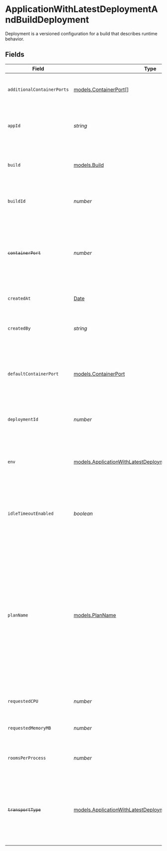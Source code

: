 # ApplicationWithLatestDeploymentAndBuildDeployment

Deployment is a versioned configuration for a build that describes runtime behavior.


## Fields

| Field                                                                                                                                                                                                               | Type                                                                                                                                                                                                                | Required                                                                                                                                                                                                            | Description                                                                                                                                                                                                         | Example                                                                                                                                                                                                             |
| ------------------------------------------------------------------------------------------------------------------------------------------------------------------------------------------------------------------- | ------------------------------------------------------------------------------------------------------------------------------------------------------------------------------------------------------------------- | ------------------------------------------------------------------------------------------------------------------------------------------------------------------------------------------------------------------- | ------------------------------------------------------------------------------------------------------------------------------------------------------------------------------------------------------------------- | ------------------------------------------------------------------------------------------------------------------------------------------------------------------------------------------------------------------- |
| `additionalContainerPorts`                                                                                                                                                                                          | [models.ContainerPort](../models/containerport.md)[]                                                                                                                                                                | :heavy_check_mark:                                                                                                                                                                                                  | Additional ports your server listens on.                                                                                                                                                                            | {<br/>"transportType": "tcp",<br/>"port": 4000,<br/>"name": "debug"<br/>}                                                                                                                                           |
| `appId`                                                                                                                                                                                                             | *string*                                                                                                                                                                                                            | :heavy_check_mark:                                                                                                                                                                                                  | System generated unique identifier for an application.                                                                                                                                                              | app-af469a92-5b45-4565-b3c4-b79878de67d2                                                                                                                                                                            |
| `build`                                                                                                                                                                                                             | [models.Build](../models/build.md)                                                                                                                                                                                  | :heavy_check_mark:                                                                                                                                                                                                  | A build represents a game server artifact and its associated metadata.                                                                                                                                              |                                                                                                                                                                                                                     |
| `buildId`                                                                                                                                                                                                           | *number*                                                                                                                                                                                                            | :heavy_check_mark:                                                                                                                                                                                                  | System generated id for a build. Increments by 1.                                                                                                                                                                   | 1                                                                                                                                                                                                                   |
| ~~`containerPort`~~                                                                                                                                                                                                 | *number*                                                                                                                                                                                                            | :heavy_check_mark:                                                                                                                                                                                                  | : warning: ** DEPRECATED **: This will be removed in a future release, please migrate away from it as soon as possible.                                                                                             |                                                                                                                                                                                                                     |
| `createdAt`                                                                                                                                                                                                         | [Date](https://developer.mozilla.org/en-US/docs/Web/JavaScript/Reference/Global_Objects/Date)                                                                                                                       | :heavy_check_mark:                                                                                                                                                                                                  | When the deployment was created.                                                                                                                                                                                    |                                                                                                                                                                                                                     |
| `createdBy`                                                                                                                                                                                                         | *string*                                                                                                                                                                                                            | :heavy_check_mark:                                                                                                                                                                                                  | UserId or email address for the user that created the deployment.                                                                                                                                                   | google-oauth2\|107030234048588177467                                                                                                                                                                                |
| `defaultContainerPort`                                                                                                                                                                                              | [models.ContainerPort](../models/containerport.md)                                                                                                                                                                  | :heavy_check_mark:                                                                                                                                                                                                  | A container port object represents the transport configruations for how your server will listen.                                                                                                                    |                                                                                                                                                                                                                     |
| `deploymentId`                                                                                                                                                                                                      | *number*                                                                                                                                                                                                            | :heavy_check_mark:                                                                                                                                                                                                  | System generated id for a deployment. Increments by 1.                                                                                                                                                              | 1                                                                                                                                                                                                                   |
| `env`                                                                                                                                                                                                               | [models.ApplicationWithLatestDeploymentAndBuildEnv](../models/applicationwithlatestdeploymentandbuildenv.md)[]                                                                                                      | :heavy_check_mark:                                                                                                                                                                                                  | The environment variable that our process will have access to at runtime.                                                                                                                                           |                                                                                                                                                                                                                     |
| `idleTimeoutEnabled`                                                                                                                                                                                                | *boolean*                                                                                                                                                                                                           | :heavy_minus_sign:                                                                                                                                                                                                  | Option to shut down processes that have had no new connections or rooms<br/>for five minutes.                                                                                                                       |                                                                                                                                                                                                                     |
| `planName`                                                                                                                                                                                                          | [models.PlanName](../models/planname.md)                                                                                                                                                                            | :heavy_check_mark:                                                                                                                                                                                                  | A plan defines how much CPU and memory is required to run an instance of your game server.<br/><br/>`tiny`: shared core, 1gb memory<br/><br/>`small`: 1 core, 2gb memory<br/><br/>`medium`: 2 core, 4gb memory<br/><br/>`large`: 4 core, 8gb memory | tiny                                                                                                                                                                                                                |
| `requestedCPU`                                                                                                                                                                                                      | *number*                                                                                                                                                                                                            | :heavy_check_mark:                                                                                                                                                                                                  | The number of cores allocated to your process.                                                                                                                                                                      | 0.5                                                                                                                                                                                                                 |
| `requestedMemoryMB`                                                                                                                                                                                                 | *number*                                                                                                                                                                                                            | :heavy_check_mark:                                                                                                                                                                                                  | The amount of memory allocated to your process.                                                                                                                                                                     | 1024                                                                                                                                                                                                                |
| `roomsPerProcess`                                                                                                                                                                                                   | *number*                                                                                                                                                                                                            | :heavy_check_mark:                                                                                                                                                                                                  | Governs how many [rooms](https://hathora.dev/docs/concepts/hathora-entities#room) can be scheduled in a process.                                                                                                    | 3                                                                                                                                                                                                                   |
| ~~`transportType`~~                                                                                                                                                                                                 | [models.ApplicationWithLatestDeploymentAndBuildTransportType](../models/applicationwithlatestdeploymentandbuildtransporttype.md)                                                                                    | :heavy_check_mark:                                                                                                                                                                                                  | : warning: ** DEPRECATED **: This will be removed in a future release, please migrate away from it as soon as possible.                                                                                             |                                                                                                                                                                                                                     |